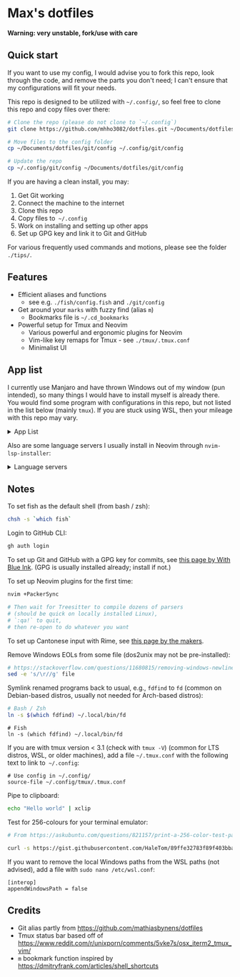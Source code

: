 # Max's dotfiles

**Warning: very unstable, fork/use with care**

## Quick start

If you want to use my config, I would advise you to fork this repo,
look through the code, and remove the parts you don't need;
I can't ensure that my configurations will fit your needs.

This repo is designed to be utilized with `~/.config/`,
so feel free to clone this repo and copy files over there:

```bash
# Clone the repo (please do not clone to `~/.config`)
git clone https://github.com/mhho3082/dotfiles.git ~/Documents/dotfiles/

# Move files to the config folder
cp ~/Documents/dotfiles/git/config ~/.config/git/config

# Update the repo
cp ~/.config/git/config ~/Documents/dotfiles/git/config
```

If you are having a clean install, you may:

1. Get Git working
2. Connect the machine to the internet
3. Clone this repo
4. Copy files to` ~/.config`
5. Work on installing and setting up other apps
6. Set up GPG key and link it to Git and GitHub

For various frequently used commands and motions,
please see the folder `./tips/`.

## Features

- Efficient aliases and functions
  - see e.g. `./fish/config.fish` and `./git/config`
- Get around your `marks` with fuzzy find (alias `m`)
  - Bookmarks file is `~/.cd_bookmarks`
- Powerful setup for Tmux and Neovim
  - Various powerful and ergonomic plugins for Neovim
  - Vim-like key remaps for Tmux - see `./tmux/.tmux.conf`
  - Minimalist UI

## App list

I currently use Manjaro and have thrown Windows out of my window (pun intended),
so many things I would have to install myself is already there.
You would find some program with configurations in this repo,
but not listed in the list below (mainly `tmux`).
If you are stuck using WSL, then your mileage with this repo may vary.

<details>
<summary> App List </summary>

- Coding
  - `fish`
  - `nvim`
  - `github-cli` (`gh` on the command line)
  - `python`
  - `nodejs`
- Command line
  - `yay`
  - `exa`
  - `xclip`
  - `fd`
  - `fzf`
  - `ripgrep`
- Linters
  - `clang-format`
  - `yapf`
  - `prettierd`
- Usual stuff
  - `mupdf`
  - `firefox`
  - `libreoffice-fresh`
  - `discord`
  - `signal-desktop`
  - `simplenote-electron-bin`
- Utilities
  - `rofi`
  - `kazam`
  - `fcitx5` (with `rime` plugin)
  - `redshift`
  - `timeshift` (system backup)
  - `backintime` (user files backup)
  - `imagewriter`
- School
  - `chromium` (since Microsoft apps cannot be logged in on Firefox)
  - `teams-natifier`
  - `zoom`
  - `audacity`
  - `insomnia`
  - `logisim`
  - `qtspim`
  - `zotero-bin`
- Theme and fonts
  - `tela-icon-theme`
  - `whitesur-gtk-theme`
  - `noto-fonts`
  - `ttf-ms-fonts`
  - `ttf-fira-code`
  - `ttf-inconsolata`

</details>

Also are some language servers I usually install in Neovim through `nvim-lsp-installer`:

<details>
<summary> Language servers </summary>

- `clangd` (C, C++)
- `jedi_language_server` (Python)
- `ltex` (Grammar checking)
- `sumneko_lua` (Lua)
- `bashls` (Bash)

</details>

## Notes

To set fish as the default shell (from bash / zsh):

```bash
chsh -s `which fish`
```

Login to GitHub CLI:

```bash
gh auth login
```

To set up Git and GitHub with a GPG key for commits, see
[this page by With Blue Ink](https://withblue.ink/2020/05/17/how-and-why-to-sign-git-commits.html).
(GPG is usually installed already; install if not.)

To set up Neovim plugins for the first time:

```bash
nvim +PackerSync

# Then wait for Treesitter to compile dozens of parsers
# (should be quick on locally installed Linux),
# `:qa!` to quit,
# then re-open to do whatever you want
```

To set up Cantonese input with Rime, see
[this page by the makers](https://github.com/rime/rime-cantonese/wiki).

Remove Windows EOLs from some file
(dos2unix may not be pre-installed):

```bash
# https://stackoverflow.com/questions/11680815/removing-windows-newlines-on-linux-sed-vs-awk
sed -e 's/\r//g' file
```

Symlink renamed programs back to usual, e.g., `fdfind` to `fd`
(common on Debian-based distros, usually not needed for Arch-based distros):

```bash
# Bash / Zsh
ln -s $(which fdfind) ~/.local/bin/fd
```

```fish
# Fish
ln -s (which fdfind) ~/.local/bin/fd
```

If you are with tmux version < 3.1 (check with `tmux -V`)
(common for LTS distros, WSL, or older machines),
add a file `~/.tmux.conf` with the following text to link to` ~/.config`:

```tmux
# Use config in ~/.config/
source-file ~/.config/tmux/.tmux.conf
```

Pipe to clipboard:

```bash
echo "Hello world" | xclip
```

Test for 256-colours for your terminal emulator:

```bash
# From https://askubuntu.com/questions/821157/print-a-256-color-test-pattern-in-the-terminal

curl -s https://gist.githubusercontent.com/HaleTom/89ffe32783f89f403bba96bd7bcd1263/raw/ | bash
```

If you want to remove the local Windows paths from the WSL paths (not advised),
add a file with `sudo nano /etc/wsl.conf`:

```
[interop]
appendWindowsPath = false
```

## Credits

- Git alias partly from
  https://github.com/mathiasbynens/dotfiles
- Tmux status bar based off of
  https://www.reddit.com/r/unixporn/comments/5vke7s/osx_iterm2_tmux_vim/
- `m` bookmark function inspired by
  https://dmitryfrank.com/articles/shell_shortcuts
